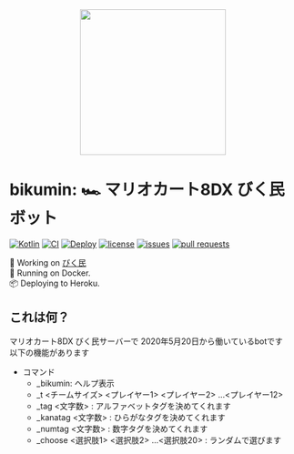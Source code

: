 <div align="center">
  <img src="https://user-images.githubusercontent.com/46530214/112728930-fdaac800-8f6c-11eb-8f7f-fc1074e77585.png" height="256" width="256"/>
</div>

# bikumin: 🏎 マリオカート8DX びく民ボット

[![Kotlin](https://img.shields.io/badge/Kotlin-1.4.30-blue)](https://kotlinlang.org)
[![CI](https://github.com/iamtakagi/bikumin/actions/workflows/ci.yml/badge.svg)](https://github.com/iamtakagi/bikumin/actions/workflows/ci.yml)
[![Deploy](https://github.com/iamtakagi/bikumin/actions/workflows/deploy.yml/badge.svg)](https://github.com/iamtakagi/bikumin/actions/workflows/deploy.yml)
[![license](https://img.shields.io/github/license/iamtakagi/bikumin)](https://github.com/iamtakagi/bikumin/blob/master/LICENSE)
[![issues](https://img.shields.io/github/issues/iamtakagi/bikumin)](https://github.com/iamtakagi/bikumin/issues)
[![pull requests](https://img.shields.io/github/issues-pr/iamtakagi/bikumin)](https://github.com/iamtakagi/bikumin/pulls)

🐘 Working on [びく民](https://discord.gg/VgBA8KY)\
🐳 Running on Docker.\
📦 Deploying to Heroku.

## これは何？

マリオカート8DX びく民サーバーで 2020年5月20日から働いているbotです\
以下の機能があります

- コマンド
  - _bikumin: ヘルプ表示
  - _t <チームサイズ> <プレイヤー1> <プレイヤー2> ...<プレイヤー12>
  - _tag <文字数> : アルファベットタグを決めてくれます
  - _kanatag <文字数> : ひらがなタグを決めてくれます
  - _numtag <文字数> : 数字タグを決めてくれます
  - _choose <選択肢1> <選択肢2> ...<選択肢20> : ランダムで選びます
